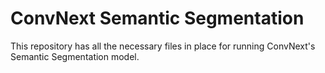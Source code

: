 # ConvNext Semantic Segmentation

This repository has all the necessary files in place for running ConvNext's Semantic Segmentation model.

